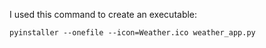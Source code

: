 I used this command to create an executable:
```
pyinstaller --onefile --icon=Weather.ico weather_app.py
```